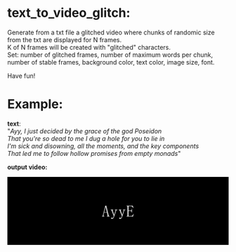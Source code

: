 # text_to_video_glitch:
Generate from a txt file a glitched video where chunks of randomic size from the txt are displayed for N frames.  
K of N frames will be created with "glitched" characters.  
Set: number of glitched frames, number of maximum words per chunk, number of stable frames, background color, text color, image size, font.  
  
Have fun!

# Example:
**text**:  
"_Ayy, I just decided by the grace of the god Poseidon  
That you're so dead to me I dug a hole for you to lie in  
I'm sick and disowning, all the moments, and the key components  
That led me to follow hollow promises from empty monads_"  

**output video:**  
<p align="center">
  <img src="output.gif" alt="animated" />
</p>
